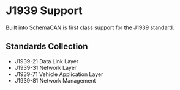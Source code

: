 # J1939 Support

Built into SchemaCAN is first class support for the J1939 standard.

## Standards Collection

- J1939-21 Data Link Layer
- J1939-31 Network Layer
- J1939-71 Vehicle Application Layer
- J1939-81 Network Management
